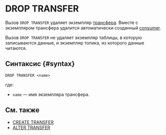 # DROP TRANSFER

Вызов `DROP TRANSFER` удаляет экземпляр [трансфера](../../../concepts/transfer.md). Вместе с экземпляром трансфера удалится автоматически созданный [consumer](../../../concepts/topic.md#changefeed).

Вызов `DROP TRANSFER` не удаляет экземпляр таблицы, в которую записываются данные, и экземпляр топика, из которого данные читаются.

## Синтаксис {#syntax}

```yql
DROP TRANSFER <name>
```

где:

* `name` — имя экземпляра трансфера.

## См. также

* [CREATE TRANSFER](create-transfer.md)
* [ALTER TRANSFER](alter-transfer.md)
